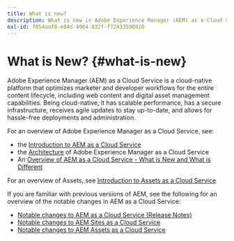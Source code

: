 ```yaml
---
title: What is new?
description: What is new in Adobe Experience Manager (AEM) as a Cloud Service.
exl-id: f854aaf8-e84d-4904-832f-f72433590920
---
```

# What is New? {#what-is-new}

<!-- For the pre-release of Adobe Experience Manager (AEM) as a Cloud Service everything is new. -->

Adobe Experience Manager (AEM) as a Cloud Service is a cloud-native platform that optimizes marketer and developer workflows for the entire content lifecycle, including web content and digital asset management capabilities. Being cloud-native, it has scalable performance, has a secure infrastructure, receives agile updates to stay up-to-date, and allows for hassle-free deployments and administration.

For an overview of Adobe Experience Manager as a Cloud Service, see:
* the [Introduction to AEM as a Cloud Service](/help/overview/introduction.md)
* the [Architecture](/help/core-concepts/architecture.md) of Adobe Experience Manager as a Cloud Service
* An [Overview of AEM as a Cloud Service - What is New and What is Different](/help/overview/what-is-new-and-different.md)

<!-- Please link to introduction or what's new of Sites. -->

For an overview of Assets, see [Introduction to Assets as a Cloud Service](/help/assets/overview.md)

If you are familiar with previous versions of AEM, see the following for an overview of the notable changes in AEM as a Cloud Service:

* [Notable changes to AEM as a Cloud Service (Release Notes)](/help/release-notes/aem-cloud-changes.md)
* [Notable changes to AEM Sites as a Cloud Service](/help/sites-cloud/sites-cloud-changes.md)
* [Notable changes to AEM Assets as a Cloud Service](/help/assets/assets-cloud-changes.md)

